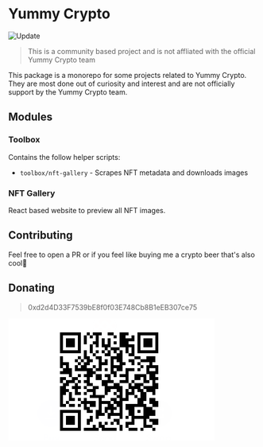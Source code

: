 # Yummy Crypto

<!-- [START badges] -->

![Update](https://github.com/theothergothamdev/yummy-crypto/actions/workflows/update.yml/badge.svg)

<!-- [END badges] -->

> This is a community based project and is not affliated with the official Yummy Crypto team

This package is a monorepo for some projects related to Yummy Crypto. They are most done out of curiosity and interest and are not officially support by the Yummy Crypto team.

## Modules

### Toolbox

Contains the follow helper scripts:

- `toolbox/nft-gallery` - Scrapes NFT metadata and downloads images

### NFT Gallery

React based website to preview all NFT images.

## Contributing

Feel free to open a PR or if you feel like buying me a crypto beer that's also cool🍻

## Donating

> 0xd2d4D33F7539bE8f0f03E748Cb8B1eEB307ce75

![Account QR](donate.png)
